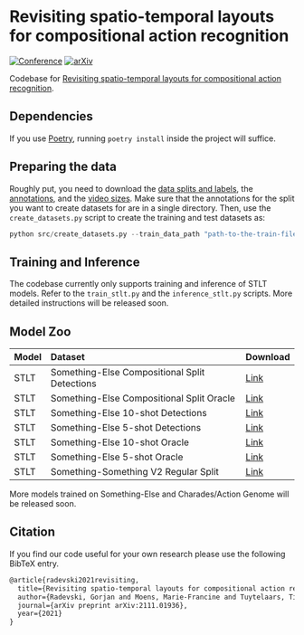 # Revisiting spatio-temporal layouts for compositional action recognition

[![Conference](https://img.shields.io/badge/BMVC%20Oral-2021-purple.svg?style=for-the-badge&color=f1e3ff&labelColor=purple)](https://www.bmvc2021-virtualconference.com/assets/papers/0974.pdf)    [![arXiv](https://img.shields.io/badge/arXiv-2111.01936-b31b1b.svg?style=for-the-badge)](https://arxiv.org/abs/2111.01936)

Codebase for [Revisiting spatio-temporal layouts for compositional action recognition](https://arxiv.org/abs/2111.01936).

## Dependencies

If you use [Poetry](https://python-poetry.org/), running ```poetry install``` inside the project will suffice.

## Preparing the data

Roughly put, you need to download the [data splits and labels](https://github.com/joaanna/something_else/tree/master/code/dataset_splits), the [annotations](https://drive.google.com/drive/folders/1XqZC2jIHqrLPugPOVJxCH_YWa275PBrZ), and the [video sizes](https://drive.google.com/file/d/1ANaDAxXoA63CA9zXalnmaskqfO4cftW4/view?usp=sharing). Make sure that the annotations for the split you want to create datasets for are in a single directory. Then, use the ```create_datasets.py``` script to create the training and test datasets as:

```python
python src/create_datasets.py --train_data_path "path-to-the-train-file.json" --val_data_path "data/path-to-the-val-file.json" --annotations_path "data/all-annotations-for-the-split/"
```

## Training and Inference

The codebase currently only supports training and inference of STLT models. Refer to the ```train_stlt.py``` and the ```inference_stlt.py``` scripts. More detailed instructions will be released soon.

## Model Zoo

| Model | Dataset | Download |
| :--- | :--- | :--- |
| STLT | Something-Else Compositional Split Detections | [Link](https://drive.google.com/file/d/1mSwN68F6UgaZsJ91hFt9up4XPlnP8ouz/view?usp=sharing) |
| STLT | Something-Else Compositional Split Oracle | [Link](https://drive.google.com/file/d/1PSIEgGhE9XwLwW-XMvWiRUZZhCVeSxbT/view?usp=sharing) |
| STLT | Something-Else 10-shot Detections | [Link](https://drive.google.com/file/d/1W3ezhdTW7xLurSfiW36QIzeR21Zcatmt/view?usp=sharing) |
| STLT | Something-Else 5-shot Detections | [Link](https://drive.google.com/file/d/1V98gUlQitPB6uQ0pYBfCc9_vYXcsvajO/view?usp=sharing) |
| STLT | Something-Else 10-shot Oracle | [Link](https://drive.google.com/file/d/10YkKPXNrjQkMIxrFSMb4lR_csgnLYSyb/view?usp=sharing) |
| STLT | Something-Else 5-shot Oracle | [Link](https://drive.google.com/file/d/1_4yxNvgMT_mzKAveXdOzTYo53ZOKwT22/view?usp=sharing) |
| STLT | Something-Something V2 Regular Split | [Link](https://drive.google.com/file/d/1aBMpqpJ2H6prF5hfBaZ5u9iyslL1jSdv/view?usp=sharing) |

More models trained on Something-Else and Charades/Action Genome will be released soon.

## Citation

If you find our code useful for your own research please use the following BibTeX entry.

```tex
@article{radevski2021revisiting,
  title={Revisiting spatio-temporal layouts for compositional action recognition},
  author={Radevski, Gorjan and Moens, Marie-Francine and Tuytelaars, Tinne},
  journal={arXiv preprint arXiv:2111.01936},
  year={2021}
}
```
